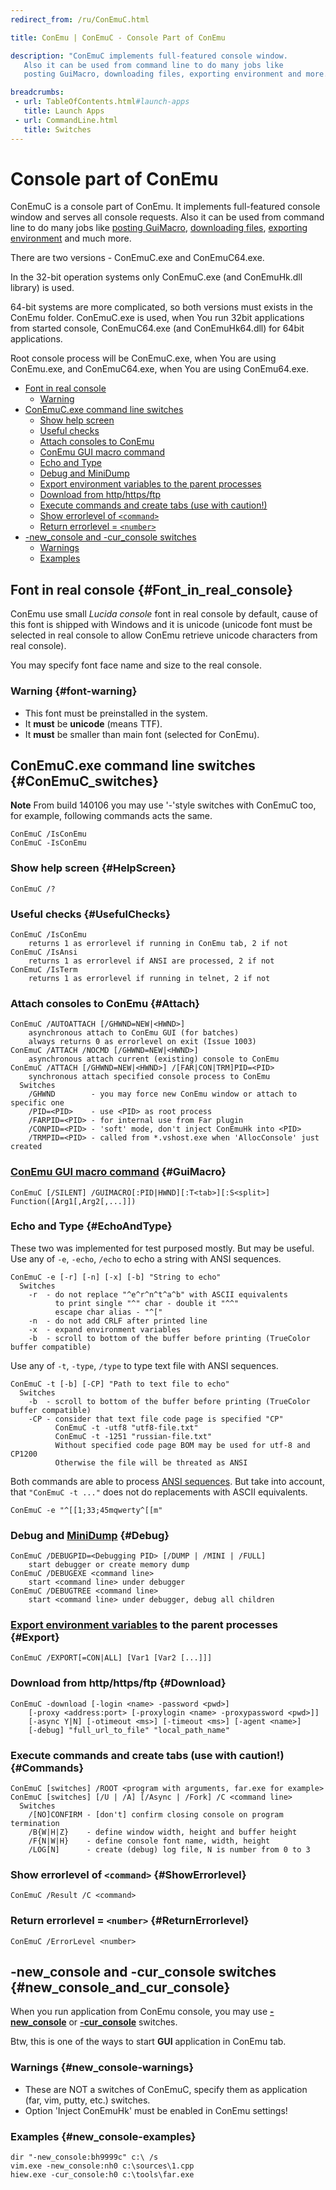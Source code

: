 ```yaml
---
redirect_from: /ru/ConEmuC.html

title: ConEmu | ConEmuC - Console Part of ConEmu

description: "ConEmuC implements full-featured console window.
   Also it can be used from command line to do many jobs like
   posting GuiMacro, downloading files, exporting environment and more."

breadcrumbs:
 - url: TableOfContents.html#launch-apps
   title: Launch Apps
 - url: CommandLine.html
   title: Switches
---
```


# Console part of ConEmu

ConEmuC is a console part of ConEmu.
It implements full-featured console window and serves all console requests.
Also it can be used from command line to do many jobs like
[posting GuiMacro](#GuiMacro), [downloading files](#Download),
[exporting environment](#Export) and much more.

There are two versions - ConEmuC.exe and ConEmuC64.exe.

In the 32-bit operation systems only ConEmuC.exe (and ConEmuHk.dll library) is used.

64-bit systems are more complicated, so both versions must exists in the ConEmu folder.
ConEmuC.exe is used, when You run 32bit applications from started console,
ConEmuC64.exe (and ConEmuHk64.dll) for 64bit applications.

Root console process will be ConEmuC.exe, when You are using ConEmu.exe,
and ConEmuC64.exe, when You are using ConEmu64.exe.

* [Font in real console](#Font_in_real_console)
  * [Warning](#font-warning)
* [ConEmuC.exe command line switches](#ConEmuC_switches)
  * [Show help screen](#HelpScreen)
  * [Useful checks](#UsefulChecks)
  * [Attach consoles to ConEmu](#Attach)
  * [ConEmu GUI macro command](#GuiMacro)
  * [Echo and Type](#EchoAndType)
  * [Debug and MiniDump](#Debug)
  * [Export environment variables to the parent processes](#Export)
  * [Download from http/https/ftp](#Download)
  * [Execute commands and create tabs (use with caution!)](#Commands)
  * [Show errorlevel of `<command>`](#ShowErrorlevel)
  * [Return errorlevel = `<number>`](#ReturnErrorlevel)
* [-new_console and -cur_console switches](#new_console_and_cur_console)
  * [Warnings](#new_console-warnings)
  * [Examples](#new_console-examples)




## Font in real console  {#Font_in_real_console}

ConEmu use small *Lucida console* font in real console by default,
cause of this font is shipped with Windows and it is unicode
(unicode font must be selected in real console to allow ConEmu
retrieve unicode characters from real console).

You may specify font face name and size to the real console.



### Warning  {#font-warning}

* This font must be preinstalled in the system.
* It **must** be **unicode** (means TTF).
* It **must** be smaller than main font (selected for ConEmu).



## ConEmuC.exe command line switches  {#ConEmuC_switches}

**Note** From build 140106 you may use '-'style switches with ConEmuC too, for example, following commands acts the same.

~~~
ConEmuC /IsConEmu
ConEmuC -IsConEmu
~~~



### Show help screen  {#HelpScreen}

~~~
ConEmuC /?
~~~



### Useful checks  {#UsefulChecks}

~~~
ConEmuC /IsConEmu
    returns 1 as errorlevel if running in ConEmu tab, 2 if not
ConEmuC /IsAnsi
    returns 1 as errorlevel if ANSI are processed, 2 if not
ConEmuC /IsTerm
    returns 1 as errorlevel if running in telnet, 2 if not
~~~



### Attach consoles to ConEmu  {#Attach}

~~~
ConEmuC /AUTOATTACH [/GHWND=NEW|<HWND>]
    asynchronous attach to ConEmu GUI (for batches)
    always returns 0 as errorlevel on exit (Issue 1003)
ConEmuC /ATTACH /NOCMD [/GHWND=NEW|<HWND>]
    asynchronous attach current (existing) console to ConEmu
ConEmuC /ATTACH [/GHWND=NEW|<HWND>] /[FAR|CON|TRM]PID=<PID>
    synchronous attach specified console process to ConEmu
  Switches
    /GHWND        - you may force new ConEmu window or attach to specific one
    /PID=<PID>    - use <PID> as root process
    /FARPID=<PID> - for internal use from Far plugin
    /CONPID=<PID> - 'soft' mode, don't inject ConEmuHk into <PID>
    /TRMPID=<PID> - called from *.vshost.exe when 'AllocConsole' just created
~~~



### [ConEmu GUI macro command](GuiMacro.html)  {#GuiMacro}

~~~
ConEmuC [/SILENT] /GUIMACRO[:PID|HWND][:T<tab>][:S<split>] Function([Arg1[,Arg2[,...]])
~~~



### Echo and Type  {#EchoAndType}

These two was implemented for test purposed mostly. But may be useful.
Use any of `-e`, `-echo`, `/echo` to echo a string with ANSI sequences.

~~~
ConEmuC -e [-r] [-n] [-x] [-b] "String to echo"
  Switches
    -r  - do not replace "^e^r^n^t^a^b" with ASCII equivalents
          to print single "^" char - double it "^^"
          escape char alias - "^["
    -n  - do not add CRLF after printed line
    -x  - expand environment variables
    -b  - scroll to bottom of the buffer before printing (TrueColor buffer compatible)
~~~

Use any of `-t`, `-type`, `/type` to type text file with ANSI sequences.

~~~
ConEmuC -t [-b] [-CP] "Path to text file to echo"
  Switches
    -b  - scroll to bottom of the buffer before printing (TrueColor buffer compatible)
    -CP - consider that text file code page is specified "CP"
          ConEmuC -t -utf8 "utf8-file.txt"
          ConEmuC -t -1251 "russian-file.txt"
          Without specified code page BOM may be used for utf-8 and CP1200
          Otherwise the file will be threated as ANSI
~~~

Both commands are able to process [ANSI sequences](AnsiEscapeCodes.html). But take into account, that `"ConEmuC -t ..."` does not do replacements with ASCII equivalents.

~~~
ConEmuC -e "^[[1;33;45mqwerty^[[m"
~~~



### Debug and [MiniDump](MemoryDump.html)  {#Debug}

~~~
ConEmuC /DEBUGPID=<Debugging PID> [/DUMP | /MINI | /FULL]
    start debugger or create memory dump
ConEmuC /DEBUGEXE <command line>
    start <command line> under debugger
ConEmuC /DEBUGTREE <command line>
    start <command line> under debugger, debug all children
~~~



### [Export environment variables](ConEmuEnvironment.html#Export_variables) to the parent processes  {#Export}

~~~
ConEmuC /EXPORT[=CON|ALL] [Var1 [Var2 [...]]]
~~~



### Download from http/https/ftp  {#Download}

~~~
ConEmuC -download [-login <name> -password <pwd>]
    [-proxy <address:port> [-proxylogin <name> -proxypassword <pwd>]]
    [-async Y|N] [-otimeout <ms>] [-timeout <ms>] [-agent <name>]
    [-debug] "full_url_to_file" "local_path_name"
~~~



### Execute commands and create tabs (use with caution!)  {#Commands}

~~~
ConEmuC [switches] /ROOT <program with arguments, far.exe for example>
ConEmuC [switches] [/U | /A] [/Async | /Fork] /C <command line>
  Switches
    /[NO]CONFIRM - [don't] confirm closing console on program termination
    /B{W|H|Z}    - define window width, height and buffer height
    /F{N|W|H}    - define console font name, width, height
    /LOG[N]      - create (debug) log file, N is number from 0 to 3
~~~



### Show errorlevel of `<command>`  {#ShowErrorlevel}

~~~
ConEmuC /Result /C <command>
~~~



### Return errorlevel = `<number>`  {#ReturnErrorlevel}

~~~
ConEmuC /ErrorLevel <number>
~~~



## -new_console and -cur_console switches  {#new_console_and_cur_console}

When you run application from ConEmu console, you may use **[-new_console](NewConsole.html)** or **[-cur_console](NewConsole.html)** switches.


Btw, this is one of the ways to start **GUI** application in ConEmu tab.

### Warnings  {#new_console-warnings}

* These are NOT a switches of ConEmuC, specify them as application (far, vim, putty, etc.) switches.
* Option 'Inject ConEmuHk' must be enabled in ConEmu settings!


### Examples  {#new_console-examples}

~~~
dir "-new_console:bh9999c" c:\ /s
vim.exe -new_console:nh0 c:\sources\1.cpp
hiew.exe -cur_console:h0 c:\tools\far.exe
~~~
